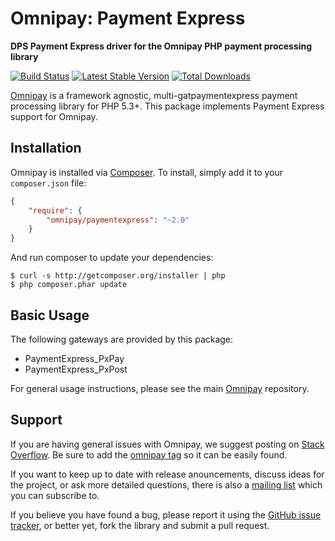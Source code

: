 # Omnipay: Payment Express

**DPS Payment Express driver for the Omnipay PHP payment processing library**

[![Build Status](https://travis-ci.org/omnipay/paymentexpress.png?branch=master)](https://travis-ci.org/omnipay/paymentexpress)
[![Latest Stable Version](https://poser.pugx.org/omnipay/paymentexpress/version.png)](https://packagist.org/packages/omnipay/paymentexpress)
[![Total Downloads](https://poser.pugx.org/omnipay/paymentexpress/d/total.png)](https://packagist.org/packages/omnipay/paymentexpress)

[Omnipay](https://github.com/omnipay/omnipay) is a framework agnostic, multi-gatpaymentexpress payment
processing library for PHP 5.3+. This package implements Payment Express support for Omnipay.

## Installation

Omnipay is installed via [Composer](http://getcomposer.org/). To install, simply add it
to your `composer.json` file:

```json
{
    "require": {
        "omnipay/paymentexpress": "~2.0"
    }
}
```

And run composer to update your dependencies:

    $ curl -s http://getcomposer.org/installer | php
    $ php composer.phar update

## Basic Usage

The following gateways are provided by this package:

* PaymentExpress_PxPay
* PaymentExpress_PxPost

For general usage instructions, please see the main [Omnipay](https://github.com/omnipay/omnipay)
repository.

## Support

If you are having general issues with Omnipay, we suggest posting on
[Stack Overflow](http://stackoverflow.com/). Be sure to add the
[omnipay tag](http://stackoverflow.com/questions/tagged/omnipay) so it can be easily found.

If you want to keep up to date with release anouncements, discuss ideas for the project,
or ask more detailed questions, there is also a [mailing list](https://groups.google.com/forum/#!forum/omnipay) which
you can subscribe to.

If you believe you have found a bug, please report it using the [GitHub issue tracker](https://github.com/omnipay/paymentexpress/issues),
or better yet, fork the library and submit a pull request.
